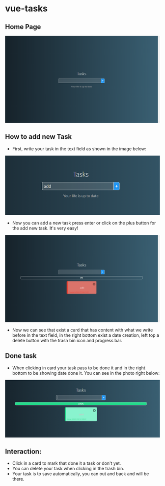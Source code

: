 # vue-tasks

## Home Page

![start](https://github.com/espinhara/vue-tasks/blob/master/assets/tasks-initial.png)

## How to add new Task

- First, write your task in the text field as shown in the image below:

![write new task](https://github.com/espinhara/vue-tasks/blob/master/assets/write-input.png)

- Now you can add a new task press enter or click on the plus button for the add new task. It's very easy! 

![new task](https://github.com/espinhara/vue-tasks/blob/master/assets/new-task.png)

- Now we can see that exist a card that has content with what we write before in the text field, in the right bottom exist a date creation, left top a delete button with the trash bin icon and progress bar.

## Done task

- When clicking in card your task pass to be done it and in the right bottom to be showing date done it. You can see in the photo right below:

![done task](https://github.com/espinhara/vue-tasks/blob/master/assets/done-task.png)
## Interaction:

- Click in a card to mark that done it a task or don't yet.
- You can delete your task when clicking in the trash bin.
- Your task is to save automatically, you can out and back and will be there.